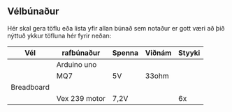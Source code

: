 ## Vélbúnaður
Hér skal gera töflu eða lista yfir allan búnað sem notaður er gott væri að þið nýttuð ykkur töfluna hér fyrir neðan:


  | Vél | rafbúnaður | Spenna | Viðnám | Styyki|
  | --- | --- | --- | --- | --- |
  |   | Arduino uno |  |   |   |
  |   | MQ7 | 5V | 33ohm |   |
  | Breadboard |   |   |   |    |
  |   | Vex 239 motor | 7,2V |   |  6x  |
